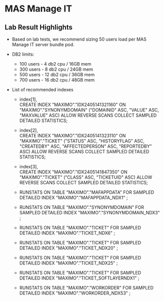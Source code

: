 # MAS Manage IT

## Lab Result Highlights

- Based on lab tests, we recommend sizing 50 users load per MAS Manage IT server bundle pod.

- DB2 limits:
    - 100 users - 4 db2 cpu / 16GB mem
    - 300 users - 8 db2 cpu / 24GB mem
    - 500 users - 12 db2 cpu / 36GB mem
    - 700 users - 16 db2 cpu / 48GB mem

- List of recommended indexes
    - index[1],   
    CREATE INDEX "MAXIMO"."IDX2405141321160" ON "MAXIMO"."SYNONYMDOMAIN"
    ("DOMAINID" ASC, "VALUE" ASC, "MAXVALUE" ASC) ALLOW
    REVERSE SCANS COLLECT SAMPLED DETAILED STATISTICS;

    - index[2],  
    CREATE INDEX "MAXIMO"."IDX2405141323110" ON "MAXIMO"."TICKET"
    ("STATUS" ASC, "HISTORYFLAG" ASC, "CREATEDBY" ASC,
    "AFFECTEDPERSON" ASC, "REPORTEDBY" ASC) ALLOW REVERSE
    SCANS COLLECT SAMPLED DETAILED STATISTICS;

    - index[3],  
    CREATE INDEX "MAXIMO"."IDX2405141847350" ON "MAXIMO"."TICKET"
    ("CLASS" ASC, "TICKETUID" ASC) ALLOW REVERSE SCANS COLLECT SAMPLED DETAILED STATISTICS;

    - RUNSTATS ON TABLE "MAXIMO"."MAFAPPDATA" FOR SAMPLED DETAILED INDEX "MAXIMO"."MAFAPPDATA_NDX1" ;
    - RUNSTATS ON TABLE "MAXIMO"."SYNONYMDOMAIN" FOR SAMPLED DETAILED INDEX "MAXIMO"."SYNONYMDOMAIN_NDX3" ;
    - RUNSTATS ON TABLE "MAXIMO"."TICKET" FOR SAMPLED DETAILED INDEX "MAXIMO"."TICKET_NDX6" ; 
    - RUNSTATS ON TABLE "MAXIMO"."TICKET" FOR SAMPLED DETAILED INDEX "MAXIMO"."TICKET_NDX20" ;
    - RUNSTATS ON TABLE "MAXIMO"."TICKET" FOR SAMPLED DETAILED INDEX "MAXIMO"."TICKET_NDX25" ;
    - RUNSTATS ON TABLE "MAXIMO"."TICKET" FOR SAMPLED DETAILED INDEX "MAXIMO"."TICKET_SOFTLAYERNDX1" ;
    - RUNSTATS ON TABLE "MAXIMO"."WORKORDER" FOR SAMPLED DETAILED INDEX "MAXIMO"."WORKORDER_NDX53" ;



